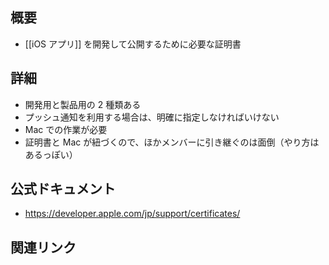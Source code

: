 ## 概要
- [[iOS アプリ]] を開発して公開するために必要な証明書

## 詳細
- 開発用と製品用の 2 種類ある
- プッシュ通知を利用する場合は、明確に指定しなければいけない
- Mac での作業が必要
- 証明書と Mac が紐づくので、ほかメンバーに引き継ぐのは面倒（やり方はあるっぽい）

## 公式ドキュメント
- https://developer.apple.com/jp/support/certificates/

## 関連リンク

